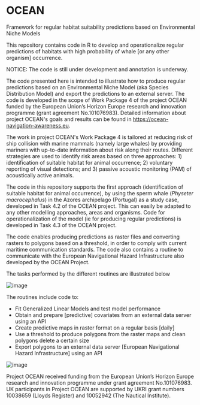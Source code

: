 # OCEAN
Framework for regular habitat suitability predictions based on Environmental Niche Models

This repository contains code in R to develop and operationalize regular predictions of habitats with high probability of whale [or any other organism] occurrence.

NOTICE: The code is still under development and annotation is underway.

The code presented here is intended to illustrate how to produce regular predictions based on an Environmental Niche Model (aka Species Distribution Model) and export the predictions to an external server.
The code is developed in the scope of Work Package 4 of the project OCEAN funded by the European Union’s Horizon Europe research and innovation programme (grant agreement No.101076983). Detailed information about project OCEAN's goals and results can be found in https://ocean-navigation-awareness.eu.

The work in project OCEAN's Work Package 4 is tailored at reducing risk of ship collision with marine mammals (namely large whales) by providing mariners with up-to-date information about risk along their routes. Different strategies are used to identify risk areas based on three approaches: 1) identification of suitable habitat for animal occurrence; 2) voluntary reporting of visual detections; and 3) passive acoustic monitoring (PAM) of acoustically active animals.

The code in this repository supports the first approach (identification of suitable habitat for animal occurrence), by using the sperm whale (_Physeter macrocephalus_) in the Azores archipelago (Portugal) as a study case, developed in Task 4.2 of the OCEAN project. This can easily be adapted to any other modelling approaches, areas and organisms. Code for operationalization of the model (ie for producing regular predictions) is developed in Task 4.3 of the OCEAN project.

The code enables producing predictions as raster files and converting rasters to polygons based on a threshold, in order to comply with current maritime communication standards. The code also contains a routine to communicate with the European Navigational Hazard Infrastructure also developed by the OCEAN Project.

The tasks performed by the different routines are illustrated below

![image](https://github.com/user-attachments/assets/1a9e0e65-273d-4838-ba06-887315d6a397)

The routines include code to:

- Fit Generalized Linear Models and test model performance
- Obtain and prepare [predictive] covariates from an external data server using an API
- Create predictive maps in raster format on a regular basis [daily]
- Use a threshold to produce polygons from the raster maps and clean polygons delete a certain size
- Export polygons to an external data server [European Navigational Hazard Infrastructure] using an API 


![image](https://github.com/user-attachments/assets/e0ff0b71-6f24-494e-8af1-ef0d2761c065)

Project OCEAN received funding from the European Union’s Horizon Europe research and innovation programme under grant agreement No.101076983. UK participants in Project OCEAN are supported by UKRI grant numbers 10038659 (Lloyds Register) and 10052942 (The Nautical Institute).
